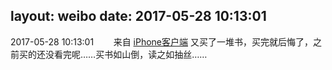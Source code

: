 layout: weibo
date: 2017-05-28 10:13:01
---
<meta name="referrer" content="no-referrer" />

2017-05-28 10:13:01  &nbsp;&nbsp;&nbsp;&nbsp;&nbsp;&nbsp; 来自 <a href="http://app.weibo.com/t/feed/9ksdit" rel="nofollow">iPhone客户端</a>
又买了一堆书，买完就后悔了，之前买的还没看完呢……买书如山倒，读之如抽丝…… ​​​

